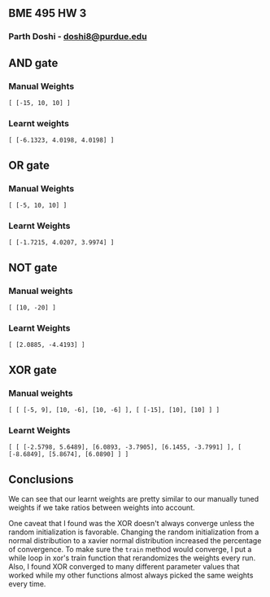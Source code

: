 ## BME 495 HW 3
### Parth Doshi - doshi8@purdue.edu

## AND gate
### Manual Weights
`
[
    [-15, 10, 10]
]
`

### Learnt weights
`
[
    [-6.1323, 4.0198, 4.0198]
]
`

## OR gate
### Manual Weights
`
[
    [-5, 10, 10]
]
`

### Learnt Weights
`
[
    [-1.7215, 4.0207, 3.9974]
]
`

## NOT gate
### Manual weights
`
[
    [10, -20]
]
`

### Learnt Weights
`
[
    [2.0885, -4.4193]
]
`

## XOR gate
### Manual weights
`
[
    [
        [-5, 9],
        [10, -6],
        [10, -6]
    ],
    [
        [-15],
        [10],
        [10]
    ]
]
`

### Learnt Weights
`
[
    [
        [-2.5798, 5.6489],
        [6.0893, -3.7905],
        [6.1455, -3.7991]
    ],
    [
        [-8.6849],
        [5.8674],
        [6.0890]
    ]
]
`

## Conclusions
We can see that our learnt weights are pretty similar to our manually tuned weights if we take ratios between weights into account.

One caveat that I found was the XOR doesn't always converge unless the random initialization is favorable. Changing the random initialization from a normal distribution to a xavier normal distribution increased the percentage of convergence. To make sure the `train` method would converge, I put a while loop in xor's train function that rerandomizes the weights every run. Also, I found XOR converged to many different parameter values that worked while my other functions almost always picked the same weights every time.